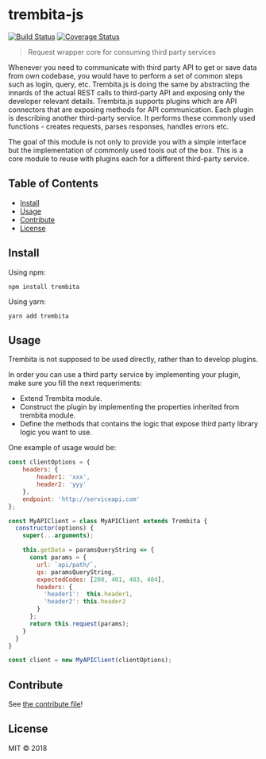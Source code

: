 # trembita-js

[![Build Status](https://travis-ci.com/oleg-koval/trembita.svg?branch=master)](https://travis-ci.com/oleg-koval/trembita)
[![Coverage Status](https://coveralls.io/repos/github/oleg-koval/trembita/badge.svg?branch=master)](https://coveralls.io/github/oleg-koval/trembita?branch=master)

> Request wrapper core for consuming third party services

Whenever you need to communicate with third party API to get or save data from own codebase, you would have to perform a set of common steps such as login, query, etc.
Trembita.js is doing the same by abstracting the innards of the actual REST calls to third-party API and exposing only the developer relevant details.
Trembita.js supports plugins which are API connectors that are exposing methods for API communication. Each plugin is describing another third-party service. It performs these commonly used functions - creates requests, parses responses, handles errors etc.

The goal of this module is not only to provide you with a simple interface but the implementation of commonly used tools out of the box. This is a core module to reuse with plugins each for a different third-party service.

## Table of Contents

- [Install](#install)
- [Usage](#usage)
- [Contribute](#contribute)
- [License](#license)

## Install

Using npm:

```
npm install trembita
```

Using yarn:
```
yarn add trembita
```

## Usage
Trembita is not supposed to be used directly, rather than to develop plugins.

In order you can use a third party service by implementing your plugin, make sure you fill the next requeriments:

-  Extend Trembita module.
-  Construct the plugin by implementing the properties inherited from trembita module.
-  Define the methods that contains the logic that expose third party library logic you want to use.

One example of usage would be:

```js
const clientOptions = {
	headers: {
		header1: 'xxx',
		header2: 'yyy'
	},
	endpoint: 'http://serviceapi.com'
};

const MyAPIClient = class MyAPIClient extends Trembita {
  constructor(options) {
    super(...arguments);

    this.getData = paramsQueryString => {
      const params = {
        url: `api/path/`,
        qs: paramsQueryString,
        expectedCodes: [200, 401, 403, 404],
        headers: {
          'header1':  this.header1,
          'header2': this.header2
        }
      };
      return this.request(params);
    }
  }
}

const client = new MyAPIClient(clientOptions);
```

## Contribute

See [the contribute file](CONTRIBUTING.md)!

## License

MIT © 2018

